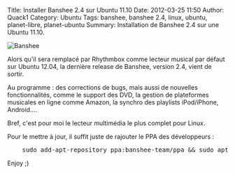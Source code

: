 Title: Installer Banshee 2.4 sur Ubuntu 11.10
Date: 2012-03-25 11:50
Author: Quack1
Category: Ubuntu
Tags: banshee, banshee 2.4, linux, ubuntu, planet-libre, planet-ubuntu
Summary: Installation de Banshee 2.4 sur une Ubuntu 11.10.

![Banshee](static/upload/banshee.png "Banshee")

Alors qu'il sera remplacé par Rhythmbox comme lecteur musical par défaut sur Ubuntu 12.04, la dernière release de Banshee, version 2.4, vient de sortir.

Au programme : des corrections de bugs, mais aussi de nouvelles fonctionnalités, comme le support des DVD, la gestion de plateformes musicales en ligne comme Amazon, la synchro des playlists iPod/iPhone, Android....

Bref, c'est pour moi le lecteur multimédia le plus complet pour Linux.

Pour le mettre à jour, il suffit juste de rajouter le PPA des développeurs :

<pre>
    sudo add-apt-repository ppa:banshee-team/ppa &amp;&amp; sudo apt-get update &amp;&amp; sudo apt-get install banshee
</pre>

Enjoy ;)
